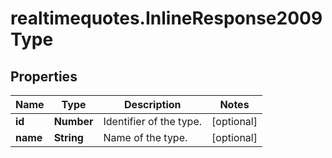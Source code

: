 # realtimequotes.InlineResponse2009Type

## Properties

Name | Type | Description | Notes
------------ | ------------- | ------------- | -------------
**id** | **Number** | Identifier of the type. | [optional] 
**name** | **String** | Name of the type. | [optional] 


